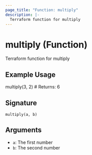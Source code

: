 ```yaml
---
page_title: "Function: multiply"
description: |-
  Terraform function for multiply
---
```


# multiply (Function)

Terraform function for multiply

## Example Usage

multiply(3, 2) # Returns: 6

## Signature

``multiply(a, b)``

## Arguments

- `a`: The first number
- `b`: The second number

